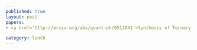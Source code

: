 ```yaml
---
published: true
layout: post
papers:
- <a href='http://arxiv.org/abs/quant-ph/0511041'>Synthesis of Ternary Quantum Logic Circuits by Decomposition, Khan2005</a>

category: lunch
---
```

